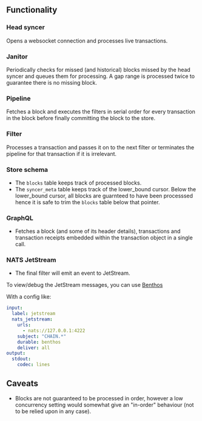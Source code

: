 ## Functionality

### Head syncer

Opens a websocket connection and processes live transactions.

### Janitor

Periodically checks for missed (and historical) blocks missed by the head syncer and queues them for processing. A gap range is processed twice to guarantee there is no missing block.

### Pipeline

Fetches a block and executes the filters in serial order for every transaction in the block before finally committing the block to the store.

### Filter

Processes a transaction and passes it on to the next filter or terminates the pipeline for that transaction if it is irrelevant.

### Store schema

- The `blocks` table keeps track of processed blocks.
- The `syncer_meta` table keeps track of the lower_bound cursor. Below the lower_bound cursor, all blocks are guarnteed to have been processsed hence it is safe to trim the `blocks` table below that pointer.

### GraphQL

- Fetches a block (and some of its header details), transactions and transaction receipts embedded within the transaction object in a single call.

### NATS JetStream

- The final filter will emit an event to JetStream.

To view/debug the JetStream messages, you can use [Benthos](https://benthos.dev)

With a config like:

```yaml
input:
  label: jetstream
  nats_jetstream:
    urls:
      - nats://127.0.0.1:4222
    subject: "CHAIN.*"
    durable: benthos
    deliver: all
output:
  stdout:
    codec: lines
```

## Caveats

- Blocks are not guaranteed to be processed in order, however a low concurrency setting would somewhat give an "in-order" behaviour (not to be relied upon in any case).
